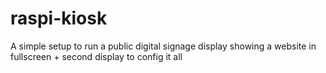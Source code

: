 # raspi-kiosk
A simple setup to run a public digital signage display showing a website in fullscreen + second display to config it all 
